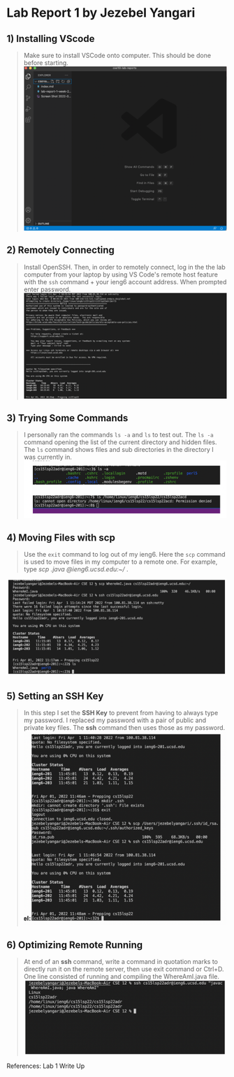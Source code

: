 # Lab Report 1 by Jezebel Yangari

## 1) Installing VScode
> Make sure to install VSCode onto computer. This should be done before starting. 
![Image](Installing%20VScode.png)

## 2) Remotely Connecting
> Install OpenSSH. Then, in order to remotely connect, log in the the lab computer from your laptop by using VS Code's remote host feature with the `ssh` command + your ieng6 account address. When prompted enter password.
![Image](Screen%20Shot%202022-04-01%20at%2010.29.01%20AM.png)


## 3) Trying Some Commands
> I personally ran the commands `ls -a` and `ls` to test out. The `ls -a` command opening the list of the current directory and hidden files. The `ls` command shows files and sub directories in the directory I was currently in.
![Image](Screen%20Shot%202022-04-08%20at%2011.35.38%20AM.png)


## 4) Moving Files with scp
> Use the `exit` command to log out of my ieng6. Here the `scp` command is used to move files in my computer to a remote one. For example, type _scp <FILE NAME>.java <username>@ieng6.ucsd.edu:~/_ .

![Image](Screen%20Shot%202022-04-08%20at%2011.36.52%20AM.png)


## 5) Setting an SSH Key
> In this step I set the **SSH Key** to prevent from having to always type my password. I replaced my password with a pair of public and private key files. The **ssh** command then uses those as my password.
![Image](Screen%20Shot%202022-04-08%20at%2011.59.49%20AM.png)


## 6) Optimizing Remote Running
> At end of an **ssh** command, write a command in quotation marks to directly run it on the remote server, then use exit command or Ctrl+D. One line consisted of running and compiling the WhereAmI.java file.
![Image](Screen%20Shot%202022-04-08%20at%2011.40.38%20AM.png)

References: Lab 1 Write Up
